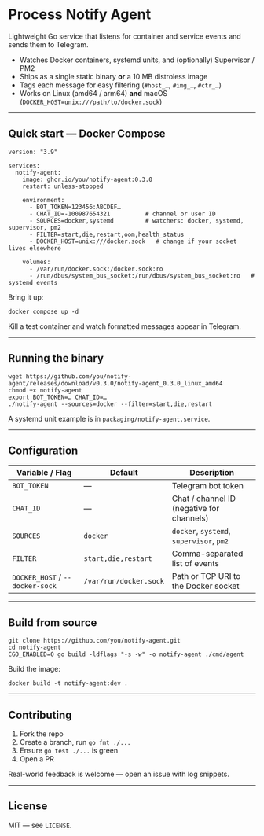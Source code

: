 # Process Notify Agent

Lightweight Go service that listens for container and service events and sends them to Telegram.

* Watches Docker containers, systemd units, and (optionally) Supervisor / PM2
* Ships as a single static binary **or** a 10 MB distroless image
* Tags each message for easy filtering (`#host_…`, `#img_…`, `#ctr_…`)
* Works on Linux (amd64 / arm64) **and** macOS (`DOCKER_HOST=unix:///path/to/docker.sock`)

---

## Quick start — Docker Compose

    version: "3.9"

    services:
      notify-agent:
        image: ghcr.io/you/notify-agent:0.3.0
        restart: unless-stopped

        environment:
          - BOT_TOKEN=123456:ABCDEF…
          - CHAT_ID=-100987654321          # channel or user ID
          - SOURCES=docker,systemd         # watchers: docker, systemd, supervisor, pm2
          - FILTER=start,die,restart,oom,health_status
          - DOCKER_HOST=unix:///docker.sock   # change if your socket lives elsewhere

        volumes:
          - /var/run/docker.sock:/docker.sock:ro
          - /run/dbus/system_bus_socket:/run/dbus/system_bus_socket:ro   # systemd events

Bring it up:

    docker compose up -d

Kill a test container and watch formatted messages appear in Telegram.

---

## Running the binary

    wget https://github.com/you/notify-agent/releases/download/v0.3.0/notify-agent_0.3.0_linux_amd64
    chmod +x notify-agent
    export BOT_TOKEN=… CHAT_ID=…
    ./notify-agent --sources=docker --filter=start,die,restart

A systemd unit example is in `packaging/notify-agent.service`.

---

## Configuration

| Variable / Flag                 | Default                | Description                               |
|---------------------------------|------------------------|-------------------------------------------|
| `BOT_TOKEN`                     | —                      | Telegram bot token                        |
| `CHAT_ID`                       | —                      | Chat / channel ID (negative for channels) |
| `SOURCES`                       | `docker`               | `docker`, `systemd`, `supervisor`, `pm2`  |
| `FILTER`                        | `start,die,restart`    | Comma-separated list of events            |
| `DOCKER_HOST` / `--docker-sock` | `/var/run/docker.sock` | Path or TCP URI to the Docker socket      |

---

## Build from source

    git clone https://github.com/you/notify-agent.git
    cd notify-agent
    CGO_ENABLED=0 go build -ldflags "-s -w" -o notify-agent ./cmd/agent

Build the image:

    docker build -t notify-agent:dev .

---

## Contributing

1. Fork the repo
2. Create a branch, run `go fmt ./...`
3. Ensure `go test ./...` is green
4. Open a PR

Real-world feedback is welcome — open an issue with log snippets.

---

## License

MIT — see `LICENSE`.
